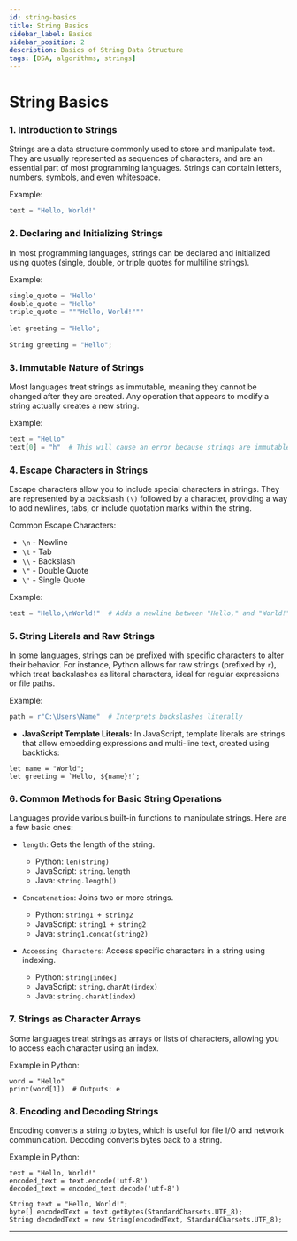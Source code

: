 ```yaml
---
id: string-basics
title: String Basics
sidebar_label: Basics
sidebar_position: 2
description: Basics of String Data Structure
tags: [DSA, algorithms, strings]
---
```


# String Basics

### 1. Introduction to Strings

Strings are a data structure commonly used to store and manipulate text. They are usually represented as sequences of characters, and are an essential part of most programming languages. Strings can contain letters, numbers, symbols, and even whitespace.

Example:
``` python
text = "Hello, World!"
```
### 2. Declaring and Initializing Strings

In most programming languages, strings can be declared and initialized using quotes (single, double, or triple quotes for multiline strings).

Example:
``` python 
single_quote = 'Hello'
double_quote = "Hello"
triple_quote = """Hello, World!"""
 
let greeting = "Hello";
 
String greeting = "Hello";
```
### 3. Immutable Nature of Strings

Most languages treat strings as immutable, meaning they cannot be changed after they are created. Any operation that appears to modify a string actually creates a new string.

Example:
``` python 
text = "Hello"
text[0] = "h"  # This will cause an error because strings are immutable
```
### 4. Escape Characters in Strings

Escape characters allow you to include special characters in strings. They are represented by a backslash `(\)` followed by a character, providing a way to add newlines, tabs, or include quotation marks within the string.

Common Escape Characters:
- `\n` - Newline
- `\t` - Tab
- `\\` - Backslash
- `\"` - Double Quote
- `\'` - Single Quote

Example:
``` python 
text = "Hello,\nWorld!"  # Adds a newline between "Hello," and "World!"
```
### 5. String Literals and Raw Strings

In some languages, strings can be prefixed with specific characters to alter their behavior. For instance, Python allows for raw strings (prefixed by `r`), which treat backslashes as literal characters, ideal for regular expressions or file paths.


Example:
``` python 
path = r"C:\Users\Name"  # Interprets backslashes literally

```
- **JavaScript Template Literals:** In JavaScript, template literals are strings that allow embedding expressions and multi-line text, created using backticks:


```
let name = "World";
let greeting = `Hello, ${name}!`;
```

### 6. Common Methods for Basic String Operations

Languages provide various built-in functions to manipulate strings. Here are a few basic ones:

- `length`: Gets the length of the string.

    - Python: `len(string)`
    - JavaScript: `string.length`
    - Java: `string.length()`
- `Concatenation`: Joins two or more strings.

    - Python: `string1 + string2`
    - JavaScript: `string1 + string2`
    - Java: `string1.concat(string2)
`

- `Accessing Characters`: Access specific characters in a string using indexing.

    - Python: `string[index]`
    - JavaScript: `string.charAt(index)`
    - Java: `string.charAt(index)`

### 7. Strings as Character Arrays

Some languages treat strings as arrays or lists of characters, allowing you to access each character using an index.

Example in Python:
```
word = "Hello"
print(word[1])  # Outputs: e
```
### 8. Encoding and Decoding Strings

Encoding converts a string to bytes, which is useful for file I/O and network communication. Decoding converts bytes back to a string.

Example in Python:
```
text = "Hello, World!"
encoded_text = text.encode('utf-8')
decoded_text = encoded_text.decode('utf-8')
```

```
String text = "Hello, World!";
byte[] encodedText = text.getBytes(StandardCharsets.UTF_8);
String decodedText = new String(encodedText, StandardCharsets.UTF_8);
```

---
